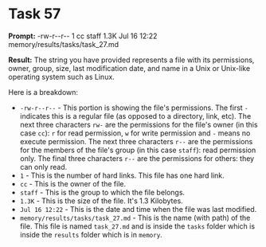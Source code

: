 # Task 57

**Prompt:** -rw-r--r--  1 cc  staff   1.3K Jul 16 12:22 memory/results/tasks/task_27.md

**Result:**
The string you have provided represents a file with its permissions, owner, group, size, last modification date, and name in a Unix or Unix-like operating system such as Linux. 

Here is a breakdown:

- `-rw-r--r--` - This portion is showing the file's permissions. The first `-` indicates this is a regular file (as opposed to a directory, link, etc). The next three characters `rw-` are the permissions for the file's owner (in this case `cc`): `r` for read permission, `w` for write permission and `-` means no execute permission. The next three characters `r--` are the permissions for the members of the file's group (in this case `staff`): read permission only. The final three characters `r--` are the permissions for others: they can only read.
- `1` - This is the number of hard links. This file has one hard link.
- `cc` - This is the owner of the file.
- `staff` - This is the group to which the file belongs.
- `1.3K` - This is the size of the file. It's 1.3 Kilobytes.
- `Jul 16 12:22` - This is the date and time when the file was last modified.
- `memory/results/tasks/task_27.md` - This is the name (with path) of the file. This file is named `task_27.md` and is inside the `tasks` folder which is inside the `results` folder which is in `memory`.
